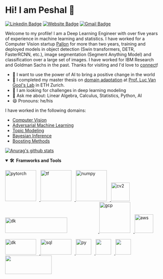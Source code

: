 # Hi! I am Peshal 👋

[![Linkedin Badge](https://img.shields.io/badge/-Linkedin-blue?style=flat&logo=Linkedin&logoColor=white&link=https://www.linkedin.com/in/jlim/)](https://www.linkedin.com/in/peshal-agarwal/)
[![Website Badge](https://img.shields.io/badge/-Homepage-green?style=flat&logo=Google-Chrome&logoColor=white&link=https://jessicalim.me)](https://agpeshal.github.io)
[![Gmail Badge](https://img.shields.io/badge/-GMail-c14438?style=flat&logo=Gmail&logoColor=white&link=mailto:jessicalim813@gmail.com)](mailto:peshala48@gmail.com)

Welcome to my profile! I am a Deep Learning Engineer with over five years of experience in machine learning and statistics. I have worked for a Computer Vision startup [Pallon](http://www.pallon.com) for more than two years, training and deployed models in object detection (Swin transformers, DETR, FasterRCNN, etc.), image segmentation (Segment Anything Model) and classification over a large set of images. I have worked for IBM Research and Goldman Sachs in the past. Thanks for visiting and I'd love to [connect](https://www.linkedin.com/in/peshal-agarwal/)!

- :goal_net: I want to use the power of AI to bring a positive change in the world​
- 🔭 I completed my master thesis on [domain adaptation](https://arxiv.org/abs/2103.14577) at [Prof. Luc Van Gool's Lab](https://icu.ee.ethz.ch/) in ETH Zurich.
- 🌱 I am looking for challenges in deep learning modeling
- 💬 Ask me about: Linear Algebra, Calculus, Statistics, Python, AI
- 😄 Pronouns: he/his


I have worked in the following domains:

- [Computer Vision](https://en.wikipedia.org/wiki/Computer_vision)
- [Adversarial Machine Learning](https://en.wikipedia.org/wiki/Adversarial_machine_learning)
- [Topic Modeling](https://en.wikipedia.org/wiki/Topic_model)
- [Bayesian Inference](https://en.wikipedia.org/wiki/Bayesian_inference)
- [Boosting Methods](https://en.wikipedia.org/wiki/Boosting_(machine_learning))


[![Anurag's github stats](https://github-readme-stats.vercel.app/api?username=agpeshal&count_private=true&show_icons=true&hide=stars&theme=algolia)](https://github.com/anuraghazra/github-readme-stats)

<!---
<a href="https://github.com/agpeshal">
  <img align="center" src="https://github-readme-stats.vercel.app/api/top-langs/?username=agpeshal&hide=css,html&layout=compact" />
</a>
-->

<details open>
  <summary><b>🛠️&nbsp;&nbsp;Framworks&nbsp;and&nbsp;Tools</b></summary>
  <br/>
  <a href="https://www.pytorch.org" target="_blank"> <img src="https://upload.wikimedia.org/wikipedia/commons/c/c6/PyTorch_logo_black.svg" alt="pytorch" style="width: 100px; height: 100px; margin-right: 10px; vertical-align: top;"> </a>
  <a href="https://www.tensorflow.org/" target="_blank"> <img src="https://upload.wikimedia.org/wikipedia/commons/a/ab/TensorFlow_logo.svg" alt="tf" style="width: 100px; height: 100px; margin-right: 10px; vertical-align: top;"> </a>
  <a href="https://numpy.org" target="_blank"> <img src="https://upload.wikimedia.org/wikipedia/commons/3/31/NumPy_logo_2020.svg" alt="numpy" style="width: 100px; height: 100px; margin-right: 10px;">
  <a href="https://www.opencv.org/" target="_blank"> <img src="https://upload.wikimedia.org/wikipedia/commons/5/53/OpenCV_Logo_with_text.png" alt="cv2" style="width: 60px; height: 60px; margin-right: 30px;"> </a>
  <a href="https://www.docker.com/" target="_blank"> <img src="https://upload.wikimedia.org/wikipedia/commons/4/4e/Docker_%28container_engine%29_logo.svg" alt="dk" style="width: 200px; height: 50px; margin-right: 100px;"> </a>
  <a href="https://cloud.google.com/" target="_blank"> <img src="https://upload.wikimedia.org/wikipedia/commons/5/51/Google_Cloud_logo.svg" alt="gcp" style="width: 100px; height: 100px; margin-right: 10px;"> </a>
  <a href="https://aws.amazon.com/" target="_blank"> <img src="https://upload.wikimedia.org/wikipedia/commons/9/93/Amazon_Web_Services_Logo.svg" alt="aws" style="width: 60px; height: 60px; margin-right: 10px;"> </a> <br/> <br/>
  <a href="https://python-poetry.org/" target="_blank"> <img src="https://miro.medium.com/v2/resize:fit:750/0*X5nJkEUwQ2sKLeh3.png" alt="dk" style="width: 100px; height: 50px; margin-right: 10px;"> </a>
  <a href="https://en.wikipedia.org/wiki/SQL" target="_blank"> <img src="https://upload.wikimedia.org/wikipedia/commons/8/87/Sql_data_base_with_logo.png" alt="sql" style="width: 100px; height: 50px; margin-right: 10px;"> </a>
  <a href="https://www.python.org/" target="_blank"> <img src="https://upload.wikimedia.org/wikipedia/commons/thumb/0/0a/Python.svg/240px-Python.svg.png" alt="py" style="width: 50px; height: 50px; margin-right: 10px; vertical-align: top;"> </a>
  <a href="https://www.r-project.org/" target="_blank"> <img src="https://www.r-project.org/logo/Rlogo.svg" alt="" style="width: 50px; height: 50px; margin-right: 10px;"> </a>
  <a href="https://code.visualstudio.com/" target="_blank"> <img src="https://upload.wikimedia.org/wikipedia/commons/9/9a/Visual_Studio_Code_1.35_icon.svg" alt="" style="width: 50px; height: 50px; margin-right: 10px;"> </a>
  <a href="https://www.warp.dev/" target="_blank"> <img src="https://miro.medium.com/v2/resize:fit:1400/1*M81rTHp1KG3h-7Y1E-56jA@2x.jpeg" alt="" style="width: 150px; height: 60px; margin-right: 10px;"> </a>
    
  </p>
 </details>


